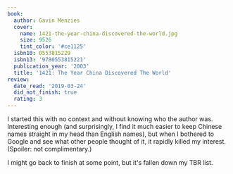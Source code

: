 ```yaml
---
book:
  author: Gavin Menzies
  cover:
    name: 1421-the-year-china-discovered-the-world.jpg
    size: 9526
    tint_color: '#ce1125'
  isbn10: 0553815229
  isbn13: '9780553815221'
  publication_year: '2003'
  title: '1421: The Year China Discovered The World'
review:
  date_read: '2019-03-24'
  did_not_finish: true
  rating: 3
---
```


I started this with no context and without knowing who the author was. Interesting enough (and surprisingly, I find it much easier to keep Chinese names straight in my head than English names), but when I bothered to Google and see what other people thought of it, it rapidly killed my interest. (Spoiler: not complimentary.)

I might go back to finish at some point, but it's fallen down my TBR list.